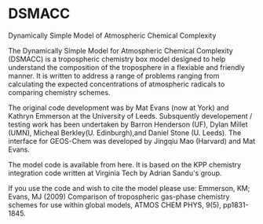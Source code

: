 DSMACC
======

Dynamically Simple Model of Atmospheric Chemical Complexity

The Dynamically Simple Model for Atmospheric Chemical Complexity (DSMACC) is a tropospheric chemistry box model designed to help understand the composition of the troposphere in a flexiable and friendly manner. It is written to address a range of problems ranging from calculating the expected concentrations of atmospheric radicals to comparing chemistry schemes. 

The original code development was by Mat Evans (now at York) and Kathryn Emmerson at the University of Leeds. Subsquently developement / testing work has been undertaken by Barron Henderson (UF), Dylan Millet (UMN), Micheal Berkley(U. Edinburgh),and Daniel Stone (U. Leeds). The interface for GEOS-Chem was developed by Jingqiu Mao (Harvard) and Mat Evans. 

The model code is available from here. It is based on the KPP chemistry integration code written at Virginia Tech by Adrian Sandu's group. 

If you use the code and wish to cite the model please use:
Emmerson, KM; Evans, MJ	 (2009) Comparison of tropospheric gas-phase chemistry schemes for use within global models, ATMOS CHEM PHYS, 9(5), pp1831-1845. 